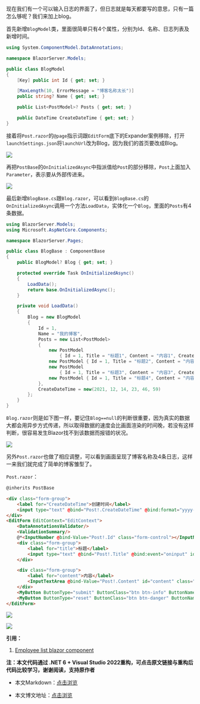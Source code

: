 现在我们有一个可以输入日志的界面了，但日志就是每天都要写的意思，只有一篇怎么够呢？我们来加上blog。

首先新增`BlogModel`类，里面很简单只有4个属性，分别为Id、名称、日志列表及新增时间。

```C#
using System.ComponentModel.DataAnnotations;

namespace BlazorServer.Models;

public class BlogModel
{
	[Key] public int Id { get; set; }

	[MaxLength(10, ErrorMessage = "博客名称太长")]
	public string? Name { get; set; }

	public List<PostModel>? Posts { get; set; }

	public DateTime CreateDateTime { get; set; }
}
```

接着将`Post.razor`的`@page`指示词跟`EditForm`底下的Expander案例移除，打开`launchSettings.json`将`launchUrl`改为Blog，因为我们的首页要改成Blog。

![](https://img1.d9tools.com/2021/12/1601.png)

再把`PostBase`的`OnInitializedAsync`中指派值给`Post`的部分移除，`Post`上面加入`Parameter`，表示要从外部传进来。

![](https://img1.d9tools.com/2021/12/1602.png)

最后新增`BlogBase.cs`跟`Blog.razor`，可以看到`BlogBase.cs`的`OnInitializedAsync`调用一个方法`LoadData`，实体化一个`Blog`，里面的`Posts`有4条数据。

```C#
using BlazorServer.Models;
using Microsoft.AspNetCore.Components;

namespace BlazorServer.Pages;

public class BlogBase : ComponentBase
{
	public BlogModel? Blog { get; set; }

	protected override Task OnInitializedAsync()
	{
		LoadData();
		return base.OnInitializedAsync();
	}

	private void LoadData()
	{
		Blog = new BlogModel
		{
			Id = 1,
			Name = "我的博客",
			Posts = new List<PostModel>
			{
				new PostModel
					{ Id = 1, Title = "标题1", Content = "内容1", CreateDateTime = new(2021, 12, 11, 10, 20, 50) },
				new PostModel { Id = 1, Title = "标题2", Content = "内容2", CreateDateTime = new(2021, 12, 12, 9, 13, 15) },
				new PostModel
					{ Id = 1, Title = "标题3", Content = "内容3", CreateDateTime = new(2021, 12, 13, 20, 31, 26) },
				new PostModel { Id = 1, Title = "标题4", Content = "内容4", CreateDateTime = new(2021, 12, 14, 22, 15, 27) }
			},
			CreateDateTime = new(2021, 12, 14, 23, 46, 59)
		};
	}
}
```

`Blog.razor`则是如下图一样，要记住`Blog==null`的判断很重要，因为真实的数据大都会用异步方式传递，所以取得数据的速度会比画面渲染的时间晚，若没有这样判断，很容易发生Blazor找不到该数据而报错的状况。

![](https://img1.d9tools.com/2021/12/1603.png)

另外`Post.razor`也做了相应调整，可以看到画面呈现了博客名称及4条日志，这样一来我们就完成了简单的博客雏型了。

`Post.razor`：

```html
@inherits PostBase

<div class="form-group">
    <label for="CreateDateTime">创建时间</label>
    <input type="text" @bind="Post!.CreateDateTime" @bind:format="yyyy-MM-dd HH:mm:ss" id="CreateDateTime" class="form-control"/>
</div>
<EditForm EditContext="EditContext">
    <DataAnnotationsValidator/>
    <ValidationSummary/>
    @*<InputNumber @bind-Value="Post!.Id" class="form-control"></InputNumber>*@
    <div class="form-group">
        <label for="title">标题</label>
        <input type="text" @bind="Post!.Title" @bind:event="oninput" id="title" class="form-control"/>
    </div>

    <div class="form-group">
        <label for="content">内容</label>
        <InputTextArea @bind-Value="Post!.Content" id="content" class="form-control" rows="8"></InputTextArea>
    </div>
    <MyButton ButtonType="submit" ButtonClass="btn btn-info" ButtonName="Submit"></MyButton>
    <MyButton ButtonType="reset" ButtonClass="btn btn-danger" ButtonName="Reset"></MyButton>
</EditForm>
```

![](https://img1.d9tools.com/2021/12/1604.png)

![](https://img1.d9tools.com/2021/12/1605.png)

**引用：**

1. [Employee list blazor component](https://www.youtube.com/watch?v=_vqolzW5emY)

**注：本文代码通过 .NET 6 + Visual Studio 2022重构，可点击原文链接与重构后代码比较学习，谢谢阅读，支持原作者**

- 本文Markdown：[点击浏览](https://github.com/dotnet9/dotnet9.com/blob/develop/doc/blog_contents/uploads/2021/12/2021-12-14_02.md)

- 本文博文地址：[点击浏览](https://dotnet9.com/1018)
